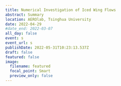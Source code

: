 ```yaml
---
title: Numerical Investigation of Iced Wing Flows
abstract: Summary
location: AEROlab, Tsinghua University
date: 2022-04-29
#date_end: 2022-03-07
all_day: false
event: s
event_url: s
publishDate: 2022-05-31T10:23:13.537Z
draft: false
featured: false
image:
  filename: featured
  focal_point: Smart
  preview_only: false
---
```

